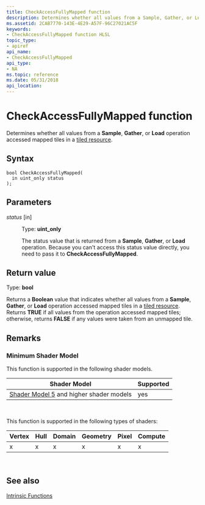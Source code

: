 ```yaml
---
title: CheckAccessFullyMapped function
description: Determines whether all values from a Sample, Gather, or Load operation accessed mapped tiles in a tiled resource.
ms.assetid: 2CAB7770-143E-4E29-A57F-96C27021AC5F
keywords:
- CheckAccessFullyMapped function HLSL
topic_type:
- apiref
api_name:
- CheckAccessFullyMapped
api_type:
- NA
ms.topic: reference
ms.date: 05/31/2018
api_location: 
---
```


# CheckAccessFullyMapped function

Determines whether all values from a **Sample**, **Gather**, or **Load** operation accessed mapped tiles in a [tiled resource](/windows/desktop/direct3d11/direct3d-11-2-features).

## Syntax

``` syntax
bool CheckAccessFullyMapped(
  in uint_only status
);
```

## Parameters

<dl> <dt>

*status* \[in\]
</dt> <dd>

Type: **uint\_only**

The status value that is returned from a **Sample**, **Gather**, or **Load** operation. Because you can't access this status value directly, you need to pass it to **CheckAccessFullyMapped**.

</dd> </dl>

## Return value

Type: **bool**

Returns a **Boolean** value that indicates whether all values from a **Sample**, **Gather**, or **Load** operation accessed mapped tiles in a [tiled resource](/windows/desktop/direct3d11/direct3d-11-2-features). Returns **TRUE** if all values from the operation accessed mapped tiles; otherwise, returns **FALSE** if any values were taken from an unmapped tile.

## Remarks

### Minimum Shader Model

This function is supported in the following shader models.



| Shader Model                                                                | Supported |
|-----------------------------------------------------------------------------|-----------|
| [Shader Model 5](d3d11-graphics-reference-sm5.md) and higher shader models | yes       |



 

This function is supported in the following types of shaders:



| Vertex | Hull | Domain | Geometry | Pixel | Compute |
|--------|------|--------|----------|-------|---------|
| x      | x    | x      | x        | x     | x       |



 

## See also

<dl> <dt>

[Intrinsic Functions](dx-graphics-hlsl-intrinsic-functions.md)
</dt> </dl>

 

 
